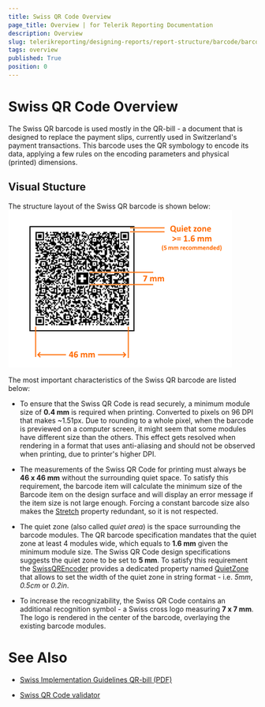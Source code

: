 ```yaml
---
title: Swiss QR Code Overview
page_title: Overview | for Telerik Reporting Documentation
description: Overview
slug: telerikreporting/designing-reports/report-structure/barcode/barcode-types/2d-barcodes/swiss-qr-code/overview
tags: overview
published: True
position: 0
---
```


# Swiss QR Code Overview



The Swiss QR barcode is used mostly in the QR-bill - a document that is designed to replace the payment slips, currently used in Switzerland's payment transactions.
        This barcode uses the QR symbology to encode its data, applying a few rules on the encoding parameters and physical (printed) dimensions.
      

## Visual Stucture

The structure layout of the Swiss QR barcode is shown below:  
  ![barcode-swiss-qr-structure](images/Barcodes/barcode-swiss-qr-structure.png)

The most important characteristics of the Swiss QR barcode are listed below:
        

* To ensure that the Swiss QR Code is read securely, a minimum module size of __0.4 mm__ is required when printing.
              Converted to pixels on 96 DPI that makes ~1.51px. Due to rounding to a whole pixel, when the barcode is previewed on a computer screen,
              it might seem that some modules have different size than the others.
            This effect gets resolved when rendering in a format that uses anti-aliasing and should not be observed when printing, due to printer's higher DPI.
            

* The measurements of the Swiss QR Code for printing must always be __46 x 46 mm__ without the surrounding quiet space.
              To satisfy this requirement, the barcode item will calculate the minimum size of the Barcode item on the design surface and will display an error message if the item size is not large enough.
            Forcing a constant barcode size also makes the [Stretch](/reporting/api/Telerik.Reporting.Barcode#collapsible-Telerik_Reporting_Barcode_Stretch)
              property redundant, so it is not respected.
            

* The quiet zone (also called *quiet area*) is the space surrounding the barcode modules.
              The QR barcode specification mandates that the quiet zone at least 4 modules wide, which equals to __1.6 mm__ given the minimum module size.
              The Swiss QR Code design specifications suggests the quiet zone to be set to __5 mm__.
            To satisfy this requirement the [SwissQREncoder](/reporting/api/Telerik.Reporting.Barcodes.SwissQREncoder) provides a dedicated property named
              [QuietZone](/reporting/api/Telerik.Reporting.Barcodes.SwissQREncoder#collapsible-Telerik_Reporting_Barcodes_SwissQREncoder_QuietZone)
              that allows to set the width of the quiet zone in string format - i.e. *5mm*, *0.5cm* or *0.2in*.
            

* To increase the recognizability, the Swiss QR Code contains an additional recognition symbol - a Swiss cross logo measuring __7 x 7 mm__. 
              The logo is rendered in the center of the barcode, overlaying the existing barcode modules.
            

# See Also


 * [
          Swiss Implementation Guidelines QR-bill (PDF)
        ](https://www.paymentstandards.ch/dam/downloads/ig-qr-bill-2019-en.pdf)

 * [
          Swiss QR Code validator
        ](https://www.swiss-qr-invoice.org/validator/)
